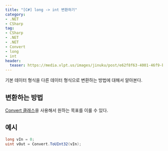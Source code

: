 ```yaml
---
title: "[C#] long -> int 변환하기"
category: 
- .NET
- CSharp
tag:
- CSharp
- .NET
- .NET
- Convert
- long
- int
header:
  teaser: https://media.vlpt.us/images/jinuku/post/e62f8f63-4001-46f9-b811-dc6f62f0828e/40cc3e52-745d-48b8-8a09-02c21efc36e5.png
---
```


기본 데이터 형식을 다른 데이터 형식으로 변환하는 방법에 대해서 알아본다.

## 변환하는 방법

[Convert 클래스](https://docs.microsoft.com/ko-kr/dotnet/api/system.convert)을 사용해서 원하는 목표를 이룰 수 있다.

## 예시

```csharp
long vIn = 0;
uint vOut = Convert.ToUInt32(vIn);
```
